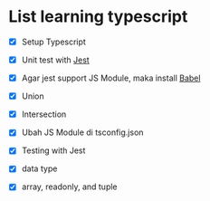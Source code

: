 # List learning typescript

- [x] Setup Typescript
- [x] Unit test with [Jest](https://jestjs.io/)
- [x] Agar jest support JS Module, maka install [Babel](https://babeljs.io/)
- [x] Union
- [x] Intersection
- [x] Ubah JS Module di tsconfig.json
- [x] Testing with Jest
- [x] data type
- [x] array, readonly, and tuple


